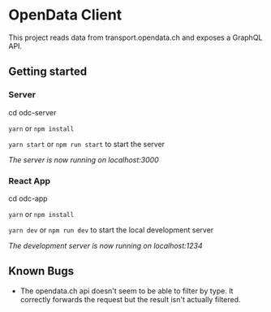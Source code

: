 # OpenData Client
This project reads data from transport.opendata.ch and exposes a GraphQL API.

## Getting started
### Server
cd odc-server

`yarn` or `npm install`

`yarn start` or `npm run start` to start the server

_The server is now running on localhost:3000_

### React App
cd odc-app

`yarn` or `npm install`

`yarn dev` or `npm run dev` to start the local development server

_The development server is now running on localhost:1234_

## Known Bugs
- The opendata.ch api doesn't seem to be able to filter by type. It correctly forwards the request but the result isn't actually filtered.
